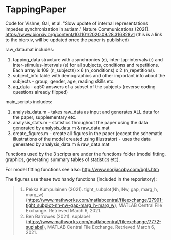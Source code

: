 # TappingPaper
Code for Vishne, Gal, et al. "Slow update of internal representations impedes synchronization in autism." Nature Communications (2021).
https://www.biorxiv.org/content/10.1101/2020.09.28.316828v1 (this is a link to the biorxiv, will be updated once the paper is published)


raw_data.mat includes:
1) tapping_data structure with asynchronies (e), inter-tap-intervals (r) and inter-stimulus-intervals (s) for all subjects, conditions and repetitions. Each array is 109 (n_subjects) x 6 (n_conditions) x 2 (n_repetitions).
2) subject_info table with demographics and other important info about the subjects - group, gender, age, reading skills etc.
3) aq_data - aq50 answers of a subset of the subjects (reverse coding questions already flipped)


main_scripts includes:
1) analysis_data.m - takes raw_data as input and generates ALL data for the paper, supplementary etc.
2) analysis_stats.m - statistics throughout the paper using the data generated by analysis_data.m & raw_data.mat
3) create_figures.m - create all figures in the paper (except the schematic illustrations of the model created using illustrator) - uses the data generated by analysis_data.m & raw_data.mat

Functions used by the 3 scripts are under the functions folder (model fitting, graphics, generating summary tables of statistics etc).

For model fitting functions see also: http://www.norijacoby.com/bgls.htm

The figures use these two handy functions (included in the reporistory):
> 1) Pekka Kumpulainen (2021). tight_subplot(Nh, Nw, gap, marg_h, marg_w) (https://www.mathworks.com/matlabcentral/fileexchange/27991-tight_subplot-nh-nw-gap-marg_h-marg_w), MATLAB Central File Exchange. Retrieved March 6, 2021.
> 2) Ben Barrowes (2021). suplabel (https://www.mathworks.com/matlabcentral/fileexchange/7772-suplabel), MATLAB Central File Exchange. Retrieved March 6, 2021.

